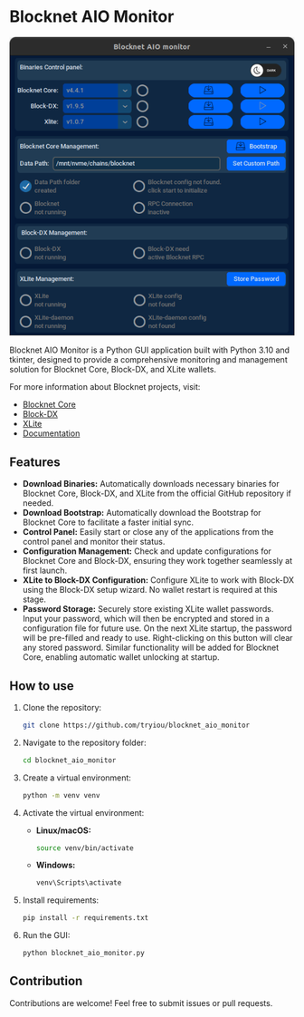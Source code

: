 
# Blocknet AIO Monitor
![Blocknet AIO Monitor App](https://raw.githubusercontent.com/tryiou/blocknet_aio_monitor/main/img/blocknet_aio_monitor.png)


Blocknet AIO Monitor is a Python GUI application built with Python 3.10 and tkinter, designed to provide a comprehensive monitoring and management solution for Blocknet Core, Block-DX, and XLite wallets.

For more information about Blocknet projects, visit:
- [Blocknet Core](https://github.com/blocknetdx/blocknet)
- [Block-DX](https://github.com/blocknetdx/block-dx)
- [XLite](https://github.com/blocknetdx/xlite)
- [Documentation](https://docs.blocknet.org/)

## Features

- **Download Binaries:** Automatically downloads necessary binaries for Blocknet Core, Block-DX, and XLite from the official GitHub repository if needed.
- **Download Bootstrap:** Automatically download the Bootstrap for Blocknet Core to facilitate a faster initial sync.
- **Control Panel:** Easily start or close any of the applications from the control panel and monitor their status.
- **Configuration Management:** Check and update configurations for Blocknet Core and Block-DX, ensuring they work together seamlessly at first launch.
- **XLite to Block-DX Configuration:** Configure XLite to work with Block-DX using the Block-DX setup wizard. No wallet restart is required at this stage.
- **Password Storage:** Securely store existing XLite wallet passwords. Input your password, which will then be encrypted and stored in a configuration file for future use.
 On the next XLite startup, the password will be pre-filled and ready to use.
 Right-clicking on this button will clear any stored password.
 Similar functionality will be added for Blocknet Core, enabling automatic wallet unlocking at startup.


## How to use 
1. Clone the repository:

   ```bash
   git clone https://github.com/tryiou/blocknet_aio_monitor
   ```

2. Navigate to the repository folder:

   ```bash
   cd blocknet_aio_monitor
   ```

3. Create a virtual environment:

   ```bash
   python -m venv venv
   ```

4. Activate the virtual environment:

   - **Linux/macOS:**

     ```bash
     source venv/bin/activate
     ```

   - **Windows:**

     ```bash
     venv\Scripts\activate
     ```

5. Install requirements:

   ```bash
   pip install -r requirements.txt
   ```

6. Run the GUI:

   ```bash
   python blocknet_aio_monitor.py
   ```

## Contribution

Contributions are welcome! Feel free to submit issues or pull requests.
